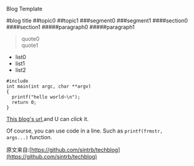 Blog Template

#blog title
##topic0
##topic1
###segment0
###segment1
####section0
####section1
#####paragraph0
#####paragraph1
>quote0<br />quote1

* list0
* list1
* list2

<pre>
<code>#include <stdio.h>
int main(int argc, char **argv)
{
  printf("hello world~\n");
  return 0;
}</code>
</pre>

[This blog's url](https://github.com/sintrb/techblog/blob/master/BlogTemplate.md),and U can *click* it.

Of course, you can use code in a line. Such as <code>printf(frmstr, args...)</code> function.

原文来自:[https://github.com/sintrb/techblog](https://github.com/sintrb/techblog)

